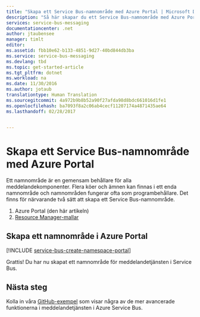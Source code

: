 ```yaml
---
title: "Skapa ett Service Bus-namnområde med Azure Portal | Microsoft Docs"
description: "Så här skapar du ett Service Bus-namnområde med Azure Portal."
services: service-bus-messaging
documentationcenter: .net
author: jtaubensee
manager: timlt
editor: 
ms.assetid: fbb10e62-b133-4851-9d27-40bd844db3ba
ms.service: service-bus-messaging
ms.devlang: tbd
ms.topic: get-started-article
ms.tgt_pltfrm: dotnet
ms.workload: na
ms.date: 11/30/2016
ms.author: jotaub
translationtype: Human Translation
ms.sourcegitcommit: 4a972b9b8b52a90f27afda98d8bdc661016d1fe1
ms.openlocfilehash: ba7093f8a2c06ab4cecf11207174a4871435ae64
ms.lasthandoff: 02/28/2017


---
```

# <a name="create-a-service-bus-namespace-using-the-azure-portal"></a>Skapa ett Service Bus-namnområde med Azure Portal
Ett namnområde är en gemensam behållare för alla meddelandekomponenter. Flera köer och ämnen kan finnas i ett enda namnområde och namnområden fungerar ofta som programbehållare. Det finns för närvarande två sätt att skapa ett Service Bus-namnområde.

1. Azure Portal (den här artikeln)
2. [Resource Manager-mallar][create-namespace-using-arm]

## <a name="create-a-namespace-in-the-azure-portal"></a>Skapa ett namnområde i Azure Portal
[!INCLUDE [service-bus-create-namespace-portal](../../includes/service-bus-create-namespace-portal.md)]

Grattis! Du har nu skapat ett namnområde för meddelandetjänsten i Service Bus.

## <a name="next-steps"></a>Nästa steg
Kolla in våra [GitHub-exempel][github-samples] som visar några av de mer avancerade funktionerna i meddelandetjänsten i Azure Service Bus.

[create-namespace-using-arm]: service-bus-resource-manager-overview.md
[github-samples]: https://github.com/Azure-Samples/azure-servicebus-messaging-samples

